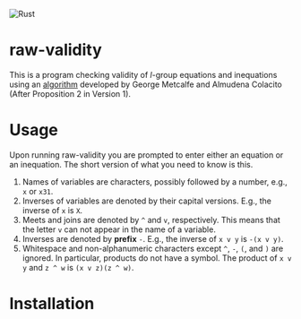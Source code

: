 
![Rust](https://github.com/raw-bacon/raw-validity/workflows/Rust/badge.svg)


# raw-validity
This is a program checking validity of $l$-group equations and inequations using an [algorithm](https://arxiv.org/abs/1809.02574) developed by George Metcalfe and Almudena Colacito (After Proposition 2 in Version 1).

# Usage
Upon running raw-validity you are prompted to enter either an equation or an inequation. The short version of what you need to know is this.
1. Names of variables are characters, possibly followed by a number, e.g., `x` or `x31`.
2. Inverses of variables are denoted by their capital versions. E.g., the inverse of `x` is `X`. 
3. Meets and joins are denoted by `^` and `v`, respectively. This means that the letter `v` can not appear in the name of a variable.
4. Inverses are denoted by **prefix** `-`. E.g., the inverse of `x v y` is `-(x v y)`.
5. Whitespace and non-alphanumeric characters except `^`, `-`, `(`, and `)` are ignored. In particular, products do not have a symbol. The product of `x v y` and `z ^ w` is `(x v z)(z ^ w)`.

# Installation

